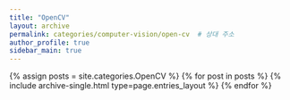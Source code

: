 ```yaml
---
title: "OpenCV"
layout: archive
permalink: categories/computer-vision/open-cv  # 상대 주소
author_profile: true
sidebar_main: true
---
```


{% assign posts = site.categories.OpenCV %}
{% for post in posts %} {% include archive-single.html type=page.entries_layout %} {% endfor %}